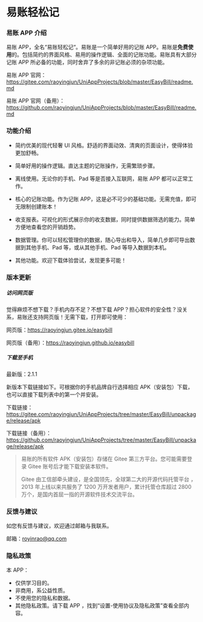 # 易账轻松记



### 易账 APP 介绍

易账 APP，全名“易账轻松记“。易账是一个简单好用的记账 APP。易账是**免费使用**的。包括简约的界面风格、易用的操作逻辑、全面的记账功能。易账具有大部分记账 APP 所必备的功能，同时舍弃了多余的非记账必须的杂项功能。

易账 APP 官网：https://gitee.com/raoyingjun/UniAppProjects/blob/master/EasyBill/readme.md

易账 APP 官网（备用）：https://github.com/raoyingjun/UniAppProjects/blob/master/EasyBill/readme.md



### 功能介绍

* 简约优美的现代轻奢 UI 风格。舒适的界面动效、清爽的页面设计，使得体验更加舒畅。

* 简单好用的操作逻辑。直达主题的记账操作，无需繁琐步骤。

* 离线使用。无论你的手机、Pad 等是否接入互联网，易账 APP 都可以正常工作。

* 核心的记账功能。作为记账 APP，这是必不可少的基础功能。无需充值，即可无限制创建账本！

* 收支报表。可视化的形式展示你的收支数据，同时提供数据筛选的能力。简单方便地查看您的开销趋势。

* 数据管理。你可以轻松管理你的数据，随心导出和导入，简单几步即可导出数据到其他手机、Pad 等，或从其他手机、Pad 等导入数据到本机。

* 其他功能。欢迎下载体验尝试，发现更多可能！



### 版本更新

##### 访问网页版

觉得麻烦不想下载？手机内存不足？不想下载 APP？担心软件的安全性？没关系，易账还支持网页版！无需下载，打开即可使用：


网页版：https://raoyingjun.gitee.io/easybill

网页版（备用）：https://raoyingjun.github.io/easybill

##### 下载至手机

最新版：2.1.1

新版本下载链接如下。可根据你的手机品牌自行选择相应 APK（安装包）下载，也可以直接下载列表中的第一个并安装。


下载链接：https://gitee.com/raoyingjun/UniAppProjects/tree/master/EasyBill/unpackage/release/apk

下载链接（备用）：https://github.com/raoyingjun/UniAppProjects/tree/master/EasyBill/unpackage/release/apk

> 易账的所有软件 APK（安装包）存储在 Gitee 第三方平台。您可能需要登录 Gitee 账号后才能下载安装本软件。
>
> Gitee 由工信部牵头建设，是全国领先，全球第二大的开源代码托管平台 ，2013 年上线以来共服务了 1200 万开发者用户，累计托管仓库超过 2800 万个，是国内首屈一指的开源软件技术交流平台。



### 反馈与建议

如您有反馈与建议，欢迎通过邮箱与我联系。

邮箱：royinrao@qq.com



### 隐私政策

本 APP：

* 仅供学习目的。
* 非商用，系公益性质。
* 不使用您的隐私和数据。
* 其他隐私政策。请下载 APP ，找到“设置-使用协议及隐私政策”查看全部内容。



